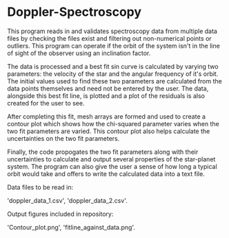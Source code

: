 # Doppler-Spectroscopy

This program reads in and validates spectroscopy data from multiple data files by checking the files exist and filtering out non-numerical points or outliers. This program can operate if the orbit of the system isn't in the line of sight of the observer using an inclination factor.

The data is processed and a best fit sin curve is calculated by varying two parameters: the velocity of the star and the angular frequency of it's orbit. The initial values used to find these two parameters are calculated from the data points themselves and need not be entered by the user. The data, alongside this best fit line, is plotted and a plot of the residuals is also created for the user to see.

After completing this fit, mesh arrays are formed and used to create a contour plot which shows how the chi-squared parameter varies when the two fit parameters are varied. This contour plot also helps calculate the uncertainties on the two fit parameters.

Finally, the code propogates the two fit parameters along with their uncertainties to calculate and output several properties of the star-planet system. The program can also give the user a sense of how long a typical orbit would take and offers to write the calculated data into a text file.


Data files to be read in: 

'doppler_data_1.csv', 'doppler_data_2.csv'.

Output figures included in repository:

'Contour_plot.png', 'fitline_against_data.png'.

